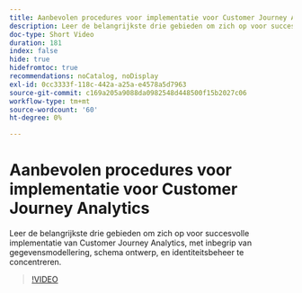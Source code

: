 ```yaml
---
title: Aanbevolen procedures voor implementatie voor Customer Journey Analytics
description: Leer de belangrijkste drie gebieden om zich op voor succesvolle implementatie van Customer Journey Analytics, met inbegrip van gegevensmodellering, schema ontwerp, en identiteitsbeheer te concentreren.
doc-type: Short Video
duration: 181
index: false
hide: true
hidefromtoc: true
recommendations: noCatalog, noDisplay
exl-id: 0cc3333f-118c-442a-a25a-e4578a5d7963
source-git-commit: c169a205a9088da0982548d448500f15b2027c06
workflow-type: tm+mt
source-wordcount: '60'
ht-degree: 0%

---
```


# Aanbevolen procedures voor implementatie voor Customer Journey Analytics

Leer de belangrijkste drie gebieden om zich op voor succesvolle implementatie van Customer Journey Analytics, met inbegrip van gegevensmodellering, schema ontwerp, en identiteitsbeheer te concentreren.

<!-- 62_S655_3442541_180_implementation-best-practices-for-customer-journey-analytics -->
>[!VIDEO](https://video.tv.adobe.com/v/3460259/?learn=on&enablevpops=true&captions=dut)
